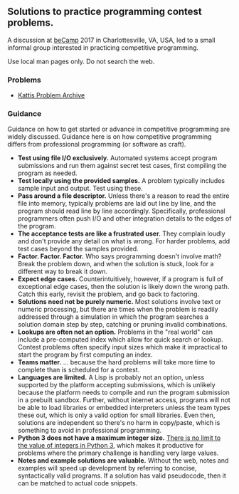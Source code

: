 ## Solutions to practice programming contest problems.

A discussion at [beCamp](http://becamp.org) 2017 in Charlottesville, VA, USA,
led to a small informal group interested in practicing competitive programming.

Use local man pages only. Do not search the web.


### Problems

* [Kattis Problem Archive](https://open.kattis.com/)


### Guidance

Guidance on how to get started or advance in competitive programming are widely
discussed. Guidance here is on how competitive programming differs from
professional programming (or software as craft).

* **Test using file I/O exclusively.** Automated systems accept program
  submissions and run them against secret test cases, first compiling the
  program as needed.
* **Test locally using the provided samples.** A problem typically includes
  sample input and output. Test using these.
* **Pass around a file descriptor.** Unless there's a reason to read the entire
  file into memory, typically problems are laid out line by line, and the
  program should read line by line accordingly. Specifically, professional
  programmers often push I/O and other integration details to the edges of the
  program.
* **The acceptance tests are like a frustrated user.** They complain loudly and
  don't provide any detail on what is wrong. For harder problems, add test
  cases beyond the samples provided.
* **Factor. Factor. Factor.** Who says programming doesn't involve math? Break
  the problem down, and when the solution is stuck, look for a different way to
  break it down.
* **Expect edge cases.** Counterintuitively, however, if a program is full of
  exceptional edge cases, then the solution is likely down the wrong
  path. Catch this early, revisit the problem, and go back to factoring.
* **Solutions need not be purely numeric.** Most solutions involve text or
  numeric processing, but there are times when the problem is readily addressed
  through a simulation in which the program searches a solution domain step by
  step, catching or pruning invalid combinations.
* **Lookups are often not an option.** Problems in the "real world" can include
  a pre-computed index which allow for quick search or lookup. Contest problems
  often specify input sizes which make it impractical to start the program by
  first computing an index.
* **Teams matter.** ... because the hard problems will take more time to
  complete than is scheduled for a contest.
* **Languages are limited.** A Lisp is probably not an option, unless supported
  by the platform accepting submissions, which is unlikely because the platform
  needs to compile and run the program submission in a prebuilt sandbox.
  Further, without internet access, programs will not be able to load libraries
  or embedded interpreters unless the team types these out, which is only a
  valid option for small libraries. Even then, solutions are independent so
  there's no harm in copy/paste, which is something to avoid in professional
  programming.
* **Python 3 does not have a maximum integer size.** [There is no limit to the
  value of integers in Python 3][Python 3 Integers], which makes it productive
  for problems where the primary challenge is handling very large values.
* **Notes and example solutions are valuable.** Without the web, notes and
  examples will speed up development by referring to concise, syntactically
  valid programs. If a solution has valid pseudocode, then it can be matched to
  actual code snippets.

[Python 3 Integers]: https://docs.python.org/3/whatsnew/3.0.html#integers
